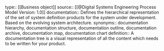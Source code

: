 type:: [[Business object]]
source:: [[@Digital Systems Engineering Process Model Version: 1.0]]
documentation:: Defines the hierarchical representation of the set of system definition products for the system under development. Based on the evolving system architecture. 
synonyms:: documentation hierarchy, documentation structure, documentation outline, documentation archive, documentation map, documentation chart
definition:: A documentation tree is a visual representation of all the content which needs to be written for your product.
